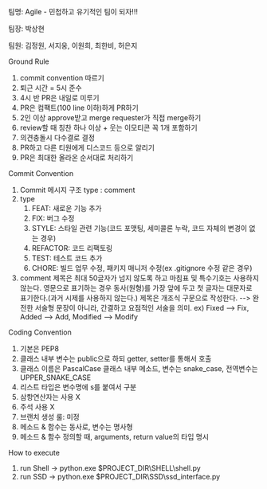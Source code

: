팀명: Agile - 민첩하고 유기적인 팀이 되자!!!

팀장: 박상현

팀원: 김정원, 서지웅, 이원희, 최한비, 허은지 

Ground Rule
1. commit convention 따르기
2. 퇴근 시간 = 5시 준수
3. 4시 반 PR은 내일로 미루기
4. PR은 컴팩트(100 line 이하)하게 PR하기
5. 2인 이상 approve받고 merge requester가 직접 merge하기
6. review할 때 칭찬 하나 이상 + 웃는 이모티콘 꼭 1개 포함하기
7. 의견충돌시 다수결로 결정
8. PR하고 다른 티원에게 디스코드 등으로 알리기
9. PR은 최대한 올라온 순서대로 처리하기

Commit Convention
1. Commit 메시지 구조 
type : comment
2. type
   1) FEAT: 새로운 기능 추가
   2) FIX: 버그 수정
   3) STYLE: 스타일 관련 기능(코드 포맷팅, 세미콜론 누락, 코드 자체의 변경이 없는 경우)
   4) REFACTOR: 코드 리팩토링
   5) TEST: 테스트 코드 추가
   6) CHORE: 빌드 업무 수정, 패키지 매니저 수정(ex .gitignore 수정 같은 경우)
3. comment
 제목은 최대 50글자가 넘지 않도록 하고 마침표 및 특수기호는 사용하지 않는다.
 영문으로 표기하는 경우 동사(원형)를 가장 앞에 두고 첫 글자는 대문자로 표기한다.(과거 시제를 사용하지 않는다.)
 제목은 개조식 구문으로 작성한다. --> 완전한 서술형 문장이 아니라, 간결하고 요점적인 서술을 의미.
     ex) Fixed --> Fix, Added --> Add, Modified --> Modify

Coding Convention
1. 기본은 PEP8
2. 클래스 내부 변수는 public으로 하되 getter, setter를 통해서 호출
3. 클래스 이름은 PascalCase 클래스 내부 메소드, 변수는 snake_case, 전역변수는 UPPER_SNAKE_CASE
4. 리스트 타입은 변수명에 s를 붙여서 구분
5. 삼항연산자는 사용 X
6. 주석 사용 X
7. 브랜치 생성 룰: 미정
8. 메소드 & 함수는 동사로, 변수는 명사형
9. 메소드 & 함수 정의할 때, arguments, return value의 타입 명시

How to execute
1. run Shell -> python.exe $PROJECT_DIR\SHELL\shell.py
2. run SSD -> python.exe $PROJECT_DIR\SSD\ssd_interface.py